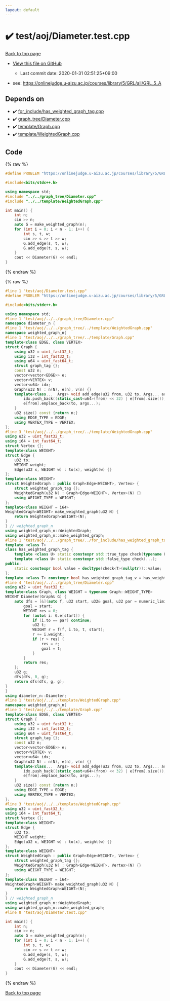 ```yaml
---
layout: default
---
```


<!-- mathjax config similar to math.stackexchange -->
<script type="text/javascript" async
  src="https://cdnjs.cloudflare.com/ajax/libs/mathjax/2.7.5/MathJax.js?config=TeX-MML-AM_CHTML">
</script>
<script type="text/x-mathjax-config">
  MathJax.Hub.Config({
    TeX: { equationNumbers: { autoNumber: "AMS" }},
    tex2jax: {
      inlineMath: [ ['$','$'] ],
      processEscapes: true
    },
    "HTML-CSS": { matchFontHeight: false },
    displayAlign: "left",
    displayIndent: "2em"
  });
</script>

<script type="text/javascript" src="https://cdnjs.cloudflare.com/ajax/libs/jquery/3.4.1/jquery.min.js"></script>
<script src="https://cdn.jsdelivr.net/npm/jquery-balloon-js@1.1.2/jquery.balloon.min.js" integrity="sha256-ZEYs9VrgAeNuPvs15E39OsyOJaIkXEEt10fzxJ20+2I=" crossorigin="anonymous"></script>
<script type="text/javascript" src="../../../assets/js/copy-button.js"></script>
<link rel="stylesheet" href="../../../assets/css/copy-button.css" />


# :heavy_check_mark: test/aoj/Diameter.test.cpp

<a href="../../../index.html">Back to top page</a>

* <a href="{{ site.github.repository_url }}/blob/master/test/aoj/Diameter.test.cpp">View this file on GitHub</a>
    - Last commit date: 2020-01-31 02:51:25+09:00


* see: <a href="https://onlinejudge.u-aizu.ac.jp/courses/library/5/GRL/all/GRL_5_A">https://onlinejudge.u-aizu.ac.jp/courses/library/5/GRL/all/GRL_5_A</a>


## Depends on

* :heavy_check_mark: <a href="../../../library/for_include/has_weighted_graph_tag.cpp.html">for_include/has_weighted_graph_tag.cpp</a>
* :heavy_check_mark: <a href="../../../library/graph_tree/Diameter.cpp.html">graph_tree/Diameter.cpp</a>
* :heavy_check_mark: <a href="../../../library/template/Graph.cpp.html">template/Graph.cpp</a>
* :heavy_check_mark: <a href="../../../library/template/WeightedGraph.cpp.html">template/WeightedGraph.cpp</a>


## Code

<a id="unbundled"></a>
{% raw %}
```cpp
#define PROBLEM "https://onlinejudge.u-aizu.ac.jp/courses/library/5/GRL/all/GRL_5_A"

#include<bits/stdc++.h>

using namespace std;
#include "../../graph_tree/Diameter.cpp"
#include "../../template/WeightedGraph.cpp"

int main() {
	int n;
	cin >> n;
	auto G = make_weighted_graph(n);
	for (int i = 0; i < n - 1; i++) {
		int s, t, w;
		cin >> s >> t >> w;
		G.add_edge(s, t, w);
		G.add_edge(t, s, w);
	}
	cout << Diameter(G) << endl;
}

```
{% endraw %}

<a id="bundled"></a>
{% raw %}
```cpp
#line 1 "test/aoj/Diameter.test.cpp"
#define PROBLEM "https://onlinejudge.u-aizu.ac.jp/courses/library/5/GRL/all/GRL_5_A"

#include<bits/stdc++.h>

using namespace std;
#line 1 "test/aoj/../../graph_tree/Diameter.cpp"
namespace diameter_n {
#line 1 "test/aoj/../../graph_tree/../template/WeightedGraph.cpp"
namespace weighted_graph_n{
#line 1 "test/aoj/../../graph_tree/../template/Graph.cpp"
template<class EDGE, class VERTEX>
struct Graph {
	using u32 = uint_fast32_t;
	using i32 = int_fast32_t;
	using u64 = uint_fast64_t;
	struct graph_tag {};
	const u32 n;
	vector<vector<EDGE>> e;
	vector<VERTEX> v;
	vector<u64> idx;
	Graph(u32 N) : n(N), e(n), v(n) {}
	template<class...  Args> void add_edge(u32 from, u32 to, Args... args) {
		idx.push_back((static_cast<u64>(from) << 32) | e[from].size());
		e[from].emplace_back(to, args...);
	}
	u32 size() const {return n;}
	using EDGE_TYPE = EDGE;
	using VERTEX_TYPE = VERTEX;
};
#line 3 "test/aoj/../../graph_tree/../template/WeightedGraph.cpp"
using u32 = uint_fast32_t;
using i64 = int_fast64_t;
struct Vertex {};
template<class WEIGHT>
struct Edge {
	u32 to;
	WEIGHT weight;
	Edge(u32 x, WEIGHT w) : to(x), weight(w) {}
};
template<class WEIGHT>
struct WeightedGraph : public Graph<Edge<WEIGHT>, Vertex> {
	struct weighted_graph_tag {};
	WeightedGraph(u32 N) : Graph<Edge<WEIGHT>, Vertex>(N) {}
	using WEIGHT_TYPE = WEIGHT;
};
template<class WEIGHT = i64>
WeightedGraph<WEIGHT> make_weighted_graph(u32 N) {
	return WeightedGraph<WEIGHT>(N);
}
} // weighted_graph_n
using weighted_graph_n::WeightedGraph;
using weighted_graph_n::make_weighted_graph;
#line 1 "test/aoj/../../graph_tree/../for_include/has_weighted_graph_tag.cpp"
template <class T>
class has_weighted_graph_tag {
	template <class U> static constexpr std::true_type check(typename U::weighted_graph_tag*);
	template <class U> static constexpr std::false_type check(...);
public:
	static constexpr bool value = decltype(check<T>(nullptr))::value;
};
template <class T> constexpr bool has_weighted_graph_tag_v = has_weighted_graph_tag<T>::value;
#line 4 "test/aoj/../../graph_tree/Diameter.cpp"
using u32 = uint_fast32_t;
template<class Graph, class WEIGHT = typename Graph::WEIGHT_TYPE>
WEIGHT Diameter(Graph& G) {
	auto dfs = [&](auto f, u32 start, u32& goal, u32 par = numeric_limits<u32>::max()) -> WEIGHT {
		goal = start;
		WEIGHT res = 0;
		for (auto& i: G.e[start]) {
			if (i.to == par) continue;
			u32 t;
			WEIGHT r = f(f, i.to, t, start);
			r += i.weight;
			if (r > res) {
				res = r;
				goal = t;
			}
		}
		return res;
	};
	u32 g;
	dfs(dfs, 0, g);
	return dfs(dfs, g, g);
}
}
using diameter_n::Diameter;
#line 1 "test/aoj/../../template/WeightedGraph.cpp"
namespace weighted_graph_n{
#line 1 "test/aoj/../../template/Graph.cpp"
template<class EDGE, class VERTEX>
struct Graph {
	using u32 = uint_fast32_t;
	using i32 = int_fast32_t;
	using u64 = uint_fast64_t;
	struct graph_tag {};
	const u32 n;
	vector<vector<EDGE>> e;
	vector<VERTEX> v;
	vector<u64> idx;
	Graph(u32 N) : n(N), e(n), v(n) {}
	template<class...  Args> void add_edge(u32 from, u32 to, Args... args) {
		idx.push_back((static_cast<u64>(from) << 32) | e[from].size());
		e[from].emplace_back(to, args...);
	}
	u32 size() const {return n;}
	using EDGE_TYPE = EDGE;
	using VERTEX_TYPE = VERTEX;
};
#line 3 "test/aoj/../../template/WeightedGraph.cpp"
using u32 = uint_fast32_t;
using i64 = int_fast64_t;
struct Vertex {};
template<class WEIGHT>
struct Edge {
	u32 to;
	WEIGHT weight;
	Edge(u32 x, WEIGHT w) : to(x), weight(w) {}
};
template<class WEIGHT>
struct WeightedGraph : public Graph<Edge<WEIGHT>, Vertex> {
	struct weighted_graph_tag {};
	WeightedGraph(u32 N) : Graph<Edge<WEIGHT>, Vertex>(N) {}
	using WEIGHT_TYPE = WEIGHT;
};
template<class WEIGHT = i64>
WeightedGraph<WEIGHT> make_weighted_graph(u32 N) {
	return WeightedGraph<WEIGHT>(N);
}
} // weighted_graph_n
using weighted_graph_n::WeightedGraph;
using weighted_graph_n::make_weighted_graph;
#line 8 "test/aoj/Diameter.test.cpp"

int main() {
	int n;
	cin >> n;
	auto G = make_weighted_graph(n);
	for (int i = 0; i < n - 1; i++) {
		int s, t, w;
		cin >> s >> t >> w;
		G.add_edge(s, t, w);
		G.add_edge(t, s, w);
	}
	cout << Diameter(G) << endl;
}

```
{% endraw %}

<a href="../../../index.html">Back to top page</a>

